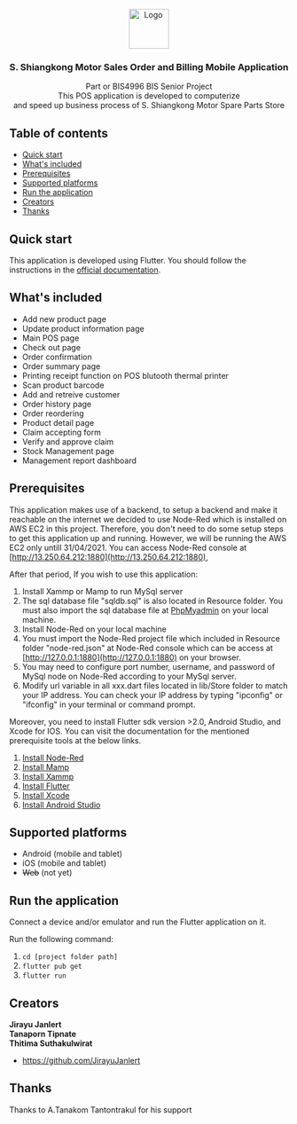 <p align="center">
  <a href="https://github.com/JirayuJanlert/shiangkongPosApplication-senior-project">
    <img src="https://storage.googleapis.com/first_singto_bucket/senior_project/logo.png" alt="Logo" width=72 height=72>
  </a>

  <h3 align="center">S. Shiangkong Motor Sales Order and Billing Mobile Application</h3>
  
  <div align="center"<img src="https://user-images.githubusercontent.com/67780932/115137546-eed9a180-a050-11eb-9614-0c9045ab8458.PNG"></div>

  <p align="center">
    Part or BIS4996 BIS Senior Project
    <br>
    This POS application is developed to computerize <br>and speed up business process of S. Shiangkong Motor Spare Parts Store
  </p>
</p>


## Table of contents

- [Quick start](#quick-start)
- [What's included](#whats-included)
- [Prerequisites](#prerequisites)
- [Supported platforms](#supported-platforms)
- [Run the application](#Run-the-application)
- [Creators](#creators)
- [Thanks](#thanks)

## Quick start

This application is developed using Flutter. You should follow the instructions in the [official documentation](https://flutter.io/docs/get-started/install).

## What's included

* Add new product page
* Update product information page
* Main POS page
* Check out page
* Order confirmation 
* Order summary page
* Printing receipt function on POS blutooth thermal printer
* Scan product barcode
* Add and retreive customer
* Order history page
* Order reordering 
* Product detail page
* Claim accepting form
* Verify and approve claim
* Stock Management page
* Management report dashboard

## Prerequisites
This application makes use of a backend, to setup a backend and make it reachable on the internet we decided
to use Node-Red which is installed on AWS EC2 in this project. Therefore, you don't need to do some setup steps to get this application up and
running. However, we will be running the AWS EC2 only untill 31/04/2021. You can access Node-Red console at [http://13.250.64.212:1880](http://13.250.64.212:1880),

After that period, If you wish to use this application:
1. Install Xammp or Mamp to run MySql server
2. The sql database file "sqldb.sql" is also located in Resource folder. You must also import the sql database file at [PhpMyadmin](http://127.0.0.1/phpmyadmin) on your local machine.
3. Install Node-Red on your local machine
4. You must import the Node-Red project file which included in Resource folder "node-red.json" at Node-Red console which can be access at [http://127.0.0.1:1880](http://127.0.0.1:1880) on your browser.
6. You may need to configure port number, username, and password of MySql node on Node-Red according to your MySql server.
7. Modify url variable in all xxx.dart files located in lib/Store folder to match your IP address. You can check your IP address by typing "ipconfig" or "ifconfig" in your terminal or command prompt.

Moreover, you need to install Flutter sdk version >2.0, Android Studio, and Xcode for IOS. You can visit the documentation for the mentioned prerequisite tools at the below links. 

1. [Install Node-Red](https://nodered.org/docs/)
2. [Install Mamp](https://www.mamp.info/en/downloads/)
3. [Install Xammp](https://www.apachefriends.org/download.html)
4. [Install Flutter](https://flutter.dev/docs/get-started/install)
5. [Install Xcode](https://developer.apple.com/xcode/)
6. [Install Android Studio](https://developer.android.com/studio)

## Supported platforms
* Android (mobile and tablet)
* iOS (mobile and tablet)
* ~~Web~~ (not yet)


## Run the application
Connect a device and/or emulator and run the Flutter application on it.

Run the following command:
1. `cd [project folder path]`
2. `flutter pub get`
3. `flutter run`

## Creators

**Jirayu Janlert**
<br>
**Tanaporn Tipnate**
<br>
**Thitima Suthakulwirat**

- <https://github.com/JirayuJanlert>


## Thanks

Thanks to A.Tanakom Tantontrakul for his support

